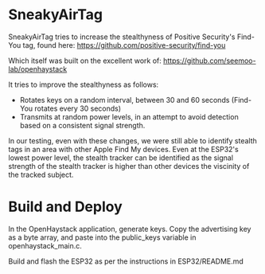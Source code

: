 # SneakyAirTag

SneakyAirTag tries to increase the stealthyness of Positive Security's Find-You tag, found here:
https://github.com/positive-security/find-you

Which itself was built on the excellent work of:
https://github.com/seemoo-lab/openhaystack

It tries to improve the stealthyness as follows:
- Rotates keys on a random interval, between 30 and 60 seconds (Find-You rotates every 30 seconds)
- Transmits at random power levels, in an attempt to avoid detection based on a consistent signal strength.  

In our testing, even with these changes, we were still able to identify stealth tags in an area with other Apple Find My devices.  Even at the ESP32's lowest power level, the stealth tracker can be identified as the signal strength of the stealth tracker is higher than other devices the viscinity of the tracked subject.

# Build and Deploy

In the OpenHaystack application, generate keys.  Copy the advertising key as a byte array, and paste into the public_keys variable in openhaystack_main.c.

Build and flash the ESP32 as per the instructions in ESP32/README.md